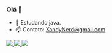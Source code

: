 ### Olá 👋
- 🌱 Estudando java.
- 📫 Contato: XandyNerd@gmail.com
<div>
  <a href = https://github.com/XandyNerdX>
    <img heigt="180cm" src="https://camo.githubusercontent.com/e17889f74937da500f02095b826a709284cb68434c192f8f7acff9412d27bd63/68747470733a2f2f6769746875622d726561646d652d73746174732e76657263656c2e6170702f6170693f757365726e616d653d616e7572616768617a72612673686f775f69636f6e733d7472756526686964653d636f6e74726962732c7072732663616368655f7365636f6e64733d3836343030267468656d653d686f6c69"/>
    <img heigt="180cm" src="https://camo.githubusercontent.com/d7490794a2d042e6eb6a434616022fe17f075368c31740e69bf1b3cb0acb273f/68747470733a2f2f6769746875622d726561646d652d73746174732e76657263656c2e6170702f6170692f746f702d6c616e67732f3f757365726e616d653d616e7572616768617a7261266c61796f75743d636f6d70616374"/>
     <img heigt="180" src= "https://camo.githubusercontent.com/7995e4bb5f621c0d08eb9eb46cf473ee249496d2b4ec3cfb0097323f05568fbd/68747470733a2f2f6769746875622d726561646d652d73746174732e76657263656c2e6170702f6170692f77616b6174696d653f757365726e616d653d6666666c616273266c61796f75743d636f6d70616374"/>
</div>
 
